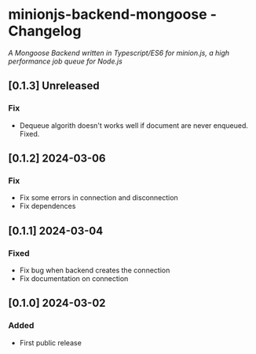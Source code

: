 # minionjs-backend-mongoose - Changelog

_A Mongoose Backend written in Typescript/ES6 for minion.js, a high performance job queue for Node.js_

## [0.1.3] Unreleased

### Fix

- Dequeue algorith doesn't works well if document are never enqueued. Fixed.

## [0.1.2] 2024-03-06

### Fix

- Fix some errors in connection and disconnection
- Fix dependences

## [0.1.1] 2024-03-04

### Fixed

- Fix bug when backend creates the connection
- Fix documentation on connection

## [0.1.0] 2024-03-02

### Added

- First public release